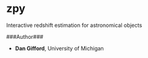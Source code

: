 # zpy
Interactive redshift estimation for astronomical objects

###Author###

* **Dan Gifford**, University of Michigan



